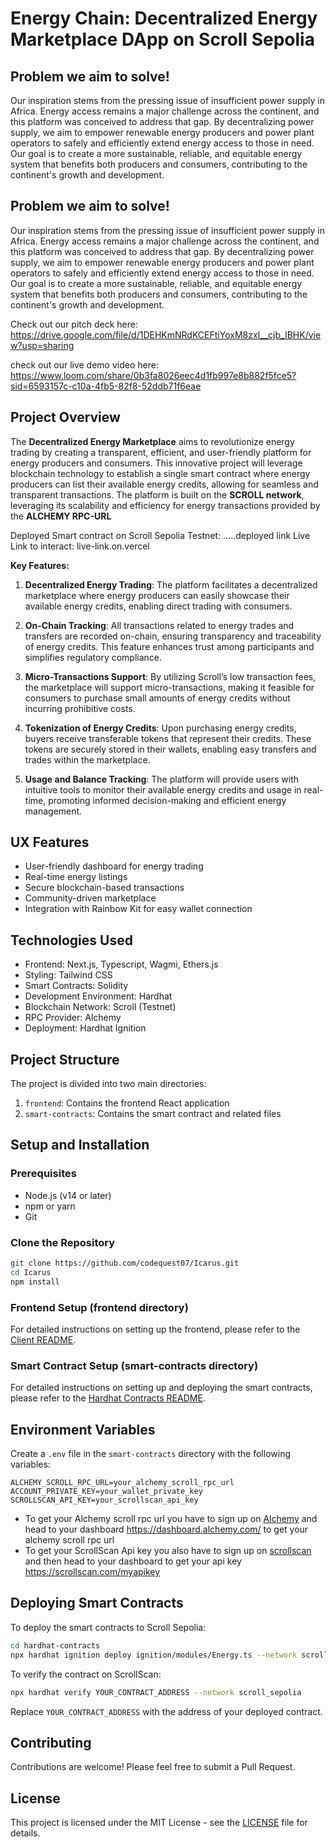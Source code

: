 # Energy Chain: Decentralized Energy Marketplace DApp on Scroll Sepolia

## Problem we aim to solve!

Our inspiration stems from the pressing issue of insufficient power supply in Africa. Energy access remains a major challenge across the continent, and this platform was conceived to address that gap. By decentralizing power supply, we aim to empower renewable energy producers and power plant operators to safely and efficiently extend energy access to those in need. Our goal is to create a more sustainable, reliable, and equitable energy system that benefits both producers and consumers, contributing to the continent's growth and development.


## Problem we aim to solve!

Our inspiration stems from the pressing issue of insufficient power supply in Africa. Energy access remains a major challenge across the continent, and this platform was conceived to address that gap. By decentralizing power supply, we aim to empower renewable energy producers and power plant operators to safely and efficiently extend energy access to those in need. Our goal is to create a more sustainable, reliable, and equitable energy system that benefits both producers and consumers, contributing to the continent's growth and development.

Check out our pitch deck here: https://drive.google.com/file/d/1DEHKmNRdKCEFtiYoxM8zxI__cjb_IBHK/view?usp=sharing

check out our live demo video here: https://www.loom.com/share/0b3fa8026eec4d1fb997e8b882f5fce5?sid=6593157c-c10a-4fb5-82f8-52ddb71f6eae


## Project Overview

The **Decentralized Energy Marketplace** aims to revolutionize energy trading by creating a transparent, efficient, and user-friendly platform for energy producers and consumers. This innovative project will leverage blockchain technology to establish a single smart contract where energy producers can list their available energy credits, allowing for seamless and transparent transactions. The platform is built on the **SCROLL network**, leveraging its scalability and efficiency for energy transactions provided by the **ALCHEMY RPC-URL**

Deployed Smart contract on Scroll Sepolia Testnet: .....deployed link
Live Link to interact: live-link.on.vercel

**Key Features:**

1. **Decentralized Energy Trading**: The platform facilitates a decentralized marketplace where energy producers can easily showcase their available energy credits, enabling direct trading with consumers.

2. **On-Chain Tracking**: All transactions related to energy trades and transfers are recorded on-chain, ensuring transparency and traceability of energy credits. This feature enhances trust among participants and simplifies regulatory compliance.

3. **Micro-Transactions Support**: By utilizing Scroll’s low transaction fees, the marketplace will support micro-transactions, making it feasible for consumers to purchase small amounts of energy credits without incurring prohibitive costs.

4. **Tokenization of Energy Credits**: Upon purchasing energy credits, buyers receive transferable tokens that represent their credits. These tokens are securely stored in their wallets, enabling easy transfers and trades within the marketplace.

5. **Usage and Balance Tracking**: The platform will provide users with intuitive tools to monitor their available energy credits and usage in real-time, promoting informed decision-making and efficient energy management.

## UX Features

- User-friendly dashboard for energy trading
- Real-time energy listings
- Secure blockchain-based transactions
- Community-driven marketplace
- Integration with Rainbow Kit for easy wallet connection


## Technologies Used

- Frontend: Next.js, Typescript, Wagmi, Ethers.js
- Styling: Tailwind CSS
- Smart Contracts: Solidity
- Development Environment: Hardhat
- Blockchain Network: Scroll (Testnet)
- RPC Provider: Alchemy
- Deployment: Hardhat Ignition

## Project Structure

The project is divided into two main directories:

1. `frontend`: Contains the frontend React application
2. `smart-contracts`: Contains the smart contract and related files
## Setup and Installation

### Prerequisites

- Node.js (v14 or later)
- npm or yarn
- Git

### Clone the Repository

```bash
git clone https://github.com/codequest07/Icarus.git
cd Icarus
npm install
```

### Frontend Setup (frontend directory)
For detailed instructions on setting up the frontend, please refer to the [Client README](./frontend/README.md).

### Smart Contract Setup (smart-contracts directory)
For detailed instructions on setting up and deploying the smart contracts, please refer to the [Hardhat Contracts README](./smart-contracts/README.md).

## Environment Variables

Create a `.env` file in the `smart-contracts` directory with the following variables:

```
ALCHEMY_SCROLL_RPC_URL=your_alchemy_scroll_rpc_url
ACCOUNT_PRIVATE_KEY=your_wallet_private_key
SCROLLSCAN_API_KEY=your_scrollscan_api_key
```

- To get your Alchemy scroll rpc url you have to sign up on [Alchemy](https://auth.alchemy.com/#:~:text=Log%20in.%20Don't%20have%20an%20account?%20Signup.) and head to your dashboard <https://dashboard.alchemy.com/> to get your alchemy scroll rpc url
- To get your ScrollScan Api key you also have to sign up on [scrollscan](https://scrollscan.com/register) and then head to your dashboard to get your api key <https://scrollscan.com/myapikey>

## Deploying Smart Contracts

To deploy the smart contracts to Scroll Sepolia:

```bash
cd hardhat-contracts
npx hardhat ignition deploy ignition/modules/Energy.ts --network scroll_sepolia
```

To verify the contract on ScrollScan:

```bash
npx hardhat verify YOUR_CONTRACT_ADDRESS --network scroll_sepolia
```

Replace `YOUR_CONTRACT_ADDRESS` with the address of your deployed contract.

## Contributing

Contributions are welcome! Please feel free to submit a Pull Request.

## License

This project is licensed under the MIT License - see the [LICENSE](LICENSE) file for details.